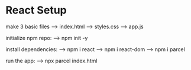 # React Setup

make 3 basic files
--> index.html
--> styles.css
--> app.js

initialize npm repo:
--> npm init -y

install dependencies:
--> npm i react
--> npm i react-dom
--> npm i parcel

run the app:
--> npx parcel index.html